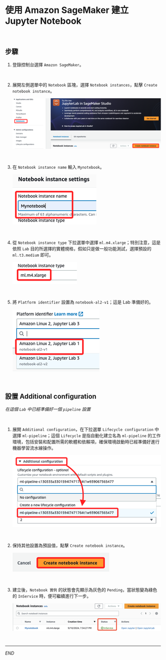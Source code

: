 # 使用 Amazon SageMaker 建立 Jupyter Notebook

<br>

## 步驟

1. 登錄控制台選擇 `Amazon SageMaker`。

<br>

2. 展開左側選單中的 `Notebook` 區塊，選擇 `Notebook instances`，點擊 `Create notebook instance`。

    ![](images/img_02.png)

<br>

3. 在 `Notebook instance name` 輸入 `Mynotebook`。

    ![](images/img_03.png)

<br>

4. 從 `Notebook instance type` 下拉選單中選擇 `ml.m4.xlarge`；特別注意，這是依照 `Lab` 目的所選擇的實體規格，假如只是做一般功能測試，選擇預設的 `ml.t3.medium` 即可。

    ![](images/img_04.png)

<br>

5. 將 `Platform identifier` 設置為 `notebook-al2-v1`；這是 Lab 準備好的。

    ![](images/img_05.png)

<br>

## 設置 Additional configuration

_在這個 `Lab` 中已經準備好一個 `pipeline` 設置_

<br>

1. 展開 `Additional configuration`，在下拉選單 `Lifecycle configuration` 中選擇 `ml-pipeline`；這個 `Lifecycle` 是指自動化建立名為 `ml-pipeline` 的工作環境，包括安裝和配置所需的軟體和依賴項，確保環境啟動時已經準備好進行機器學習流水線操作。

    ![](images/img_08.png)

<br>

2. 保持其他設置為預設值，點擊 `Create notebook instance`。

    ![](images/img_06.png)

<br>

3. 建立後，`Notebook 實例` 的狀態會先顯示為灰色的 `Pending`，當狀態變為綠色的 `InService` 時，便可繼續進行下一步。

    ![](images/img_01.png)

<br>

___

_END_